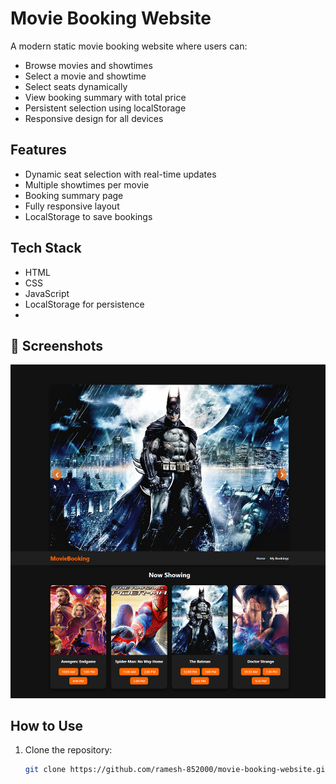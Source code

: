 # Movie Booking Website

A modern static movie booking website where users can:

- Browse movies and showtimes
- Select a movie and showtime
- Select seats dynamically
- View booking summary with total price
- Persistent selection using localStorage
- Responsive design for all devices

## Features

- Dynamic seat selection with real-time updates
- Multiple showtimes per movie
- Booking summary page
- Fully responsive layout
- LocalStorage to save bookings

## Tech Stack

- HTML
- CSS
- JavaScript
- LocalStorage for persistence
- 
## 📸 Screenshots
!["movie booking"](preview.png)

## How to Use

1. Clone the repository:
   ```bash
   git clone https://github.com/ramesh-852000/movie-booking-website.git
